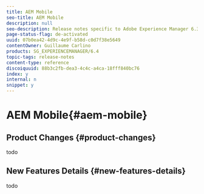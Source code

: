 ```yaml
---
title: AEM Mobile
seo-title: AEM Mobile
description: null
seo-description: Release notes specific to Adobe Experience Manager 6.3 Mobile.
page-status-flag: de-activated
uuid: 07b0ea42-4d9c-4e9f-b58d-c0d7f38e5649
contentOwner: Guillaume Carlino
products: SG_EXPERIENCEMANAGER/6.4
topic-tags: release-notes
content-type: reference
discoiquuid: 88b3c2fb-dea3-4c4c-a4ca-18fff840bc76
index: y
internal: n
snippet: y
---
```


# AEM Mobile{#aem-mobile}

## Product Changes {#product-changes}

todo

## New Features Details {#new-features-details}

todo

